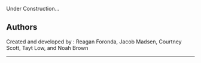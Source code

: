 Under Construction...

## Authors
Created and developed by : Reagan Foronda, Jacob Madsen, Courtney Scott, Tayt Low, and Noah Brown
___
